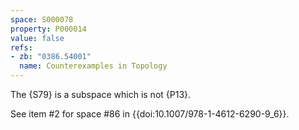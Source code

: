 ```yaml
---
space: S000078
property: P000014
value: false
refs:
- zb: "0386.54001"
  name: Counterexamples in Topology
---
```


The {S79} is a subspace which is not {P13}.

See item #2 for space #86 in {{doi:10.1007/978-1-4612-6290-9_6}}.

